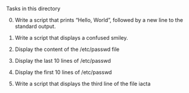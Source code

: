 
Tasks in this directory

0. Write a script that prints “Hello, World”, followed by a new line to the standard output.

1. Write a script that displays a confused smiley.

2. Display the content of the /etc/passwd file

4. Display the last 10 lines of /etc/passwd

5. Display the first 10 lines of /etc/passwd

6. Write a script that displays the third line of the file iacta

